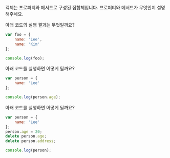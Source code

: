 객체는 프로퍼티와 메서드로 구성된 집합체입니다. 프로퍼티와 메서드가 무엇인지 설명해주세요.

아래 코드의 실행 결과는 무엇일까요?
```js
var foo = {
    name: 'Lee',
    name: 'Kim'
};

console.log(foo);
```

아래 코드를 실행하면 어떻게 될까요?
```js
var person = {
    name: 'Lee'
};

console.log(person.age);
```

아래 코드를 실행하면 어떻게 될까요?
```js
var person = {
    name: 'Lee'
};
person.age = 20;
delete person.age;
delete person.address;

console.log(person);
```